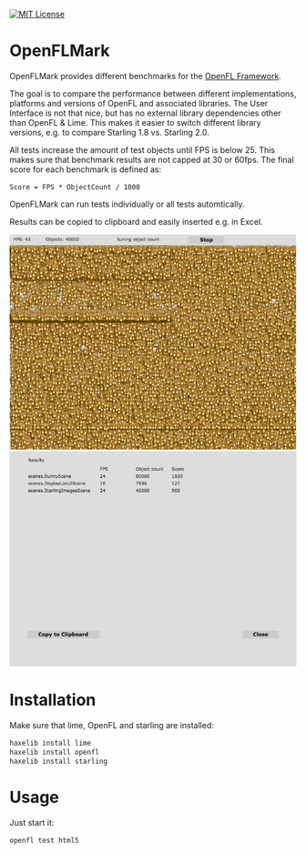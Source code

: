 [![MIT License](https://img.shields.io/badge/license-MIT-blue.svg?style=flat)](LICENSE.md)




OpenFLMark
============

OpenFLMark provides different benchmarks for the [OpenFL Framework](http://www.openfl.org/).

The goal is to compare the performance between different implementations, platforms and versions of OpenFL and associated libraries. The User Interface is not that nice, but has no external library dependencies other than OpenFL & Lime. This makes it easier to switch different library versions, e.g. to compare Starling 1.8 vs. Starling 2.0.

All tests increase the amount of test objects until FPS is below 25. This makes sure that benchmark results are not capped at 30 or 60fps. The final score for each benchmark is defined as:
	
	Score = FPS * ObjectCount / 1000

OpenFLMark can run tests individually or all tests automtically.

Results can be copied to clipboard and easily inserted e.g. in Excel.

<img src="screenshot1.png"/>
<img src="screenshot2.png"/>

Installation
============

Make sure that lime, OpenFL and starling are installed:

	haxelib install lime
	haxelib install openfl
	haxelib install starling

Usage
=====

Just start it:

	openfl test html5
